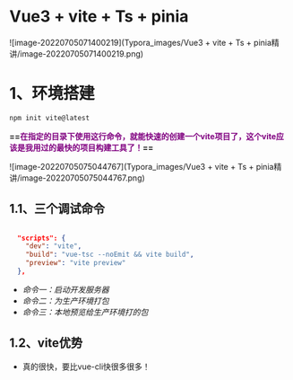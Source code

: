 # Vue3 + vite + Ts + pinia

![image-20220705071400219](Typora_images/Vue3 + vite + Ts + pinia精讲/image-20220705071400219.png)



# 1、环境搭建

```bash
npm init vite@latest
```

**==<font color='purple'>在指定的目录下使用这行命令，就能快速的创建一个vite项目了，这个vite应该是我用过的最快的项目构建工具了！</font>==**

![image-20220705075044767](Typora_images/Vue3 + vite + Ts + pinia精讲/image-20220705075044767.png)

## 1.1、三个调试命令

```json

  "scripts": {
    "dev": "vite",
    "build": "vue-tsc --noEmit && vite build",
    "preview": "vite preview"
  },
```

- *命令一：启动开发服务器*
- *命令二：为生产环境打包*
- *命令三：本地预览给生产环境打的包*

## 1.2、vite优势

- 真的很快，要比vue-cli快很多很多！



